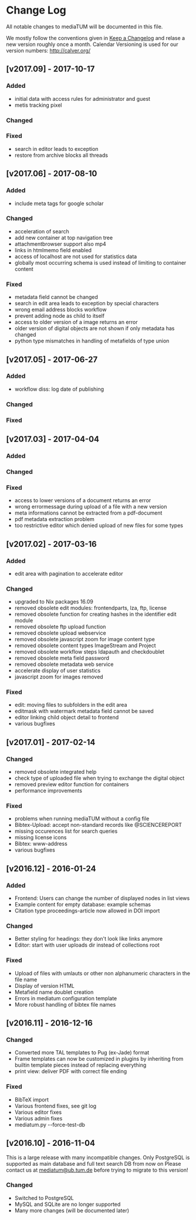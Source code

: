 # Change Log
All notable changes to mediaTUM will be documented in this file.

We mostly follow the conventions given in [Keep a Changelog](http://keepachangelog.com/) and relase a new version roughly once a month.
Calendar Versioning is used for our version numbers: http://calver.org/


## [v2017.09] - 2017-10-17

### Added

- initial data with access rules for administrator and guest 
- metis tracking pixel

### Changed

### Fixed

- search in editor leads to exception
- restore from archive blocks all threads


## [v2017.06] - 2017-08-10

### Added

- include meta tags for google scholar

### Changed

- acceleration of search
- add new container at top navigation tree
- attachmentbrowser support also mp4
- links in htmlmemo field enabled
- access of localhost are not used for statistics data
- globally most occurring schema is used instead of limiting to container content

### Fixed

- metadata field cannot be changed
- search in edit area leads to exception by special characters
- wrong email address blocks workflow
- prevent adding node as child to itself
- access to older version of a image returns an error
- older version of digital objects are not shown if only metadata has changed
- python type mismatches in handling of metafields of type union


## [v2017.05] - 2017-06-27

### Added

- workflow diss: log date of publishing

### Changed

### Fixed


## [v2017.03] - 2017-04-04

### Added

### Changed

### Fixed

- access to lower versions of a document returns an error
- wrong errormessage during upload of a file with a new version
- meta informations cannot be extracted from a pdf-document
- pdf metadata extraction problem
- too restrictive editor which denied upload of new files for some types


## [v2017.02] - 2017-03-16

### Added

- edit area with pagination to accelerate editor

### Changed

- upgraded to Nix packages 16.09
- removed obsolete edit modules: frontendparts, lza, ftp, license
- removed obsolete function for creating hashes in the identifier edit module
- removed obsolete ftp upload function
- removed obsolete upload webservice
- removed obsolete javascript zoom for image content type
- removed obsolete content types ImageStream and Project
- removed obsolete workflow steps ldapauth and checkdoublet
- removed obsolete meta field password
- removed obsolete metadata web service
- accelerate display of user statistics
- javascript zoom for images removed

### Fixed

- edit: moving files to subfolders in the edit area
- editmask with watermark metadata field cannot be saved
- editor linking child object detail to frontend
- various bugfixes


## [v2017.01] - 2017-02-14

### Changed

- removed obsolete integrated help
- check type of uploaded file when trying to exchange the digital object
- removed preview editor function for containers
- performance improvements

### Fixed

- problems when running mediaTUM without a config file
- Bibtex-Upload: accept non-standard records like @SCIENCEREPORT
- missing occurences list for search queries
- missing license icons
- Bibtex: www-address
- various bugfixes


## [v2016.12] - 2016-01-24

### Added

- Frontend: Users can change the number of displayed nodes in list views
- Example content for empty database: example schemas
- Citation type proceedings-article now allowed in DOI import

### Changed

- Better styling for headings: they don't look like links anymore
- Editor: start with user uploads dir instead of collections root

### Fixed

- Upload of files with umlauts or other non alphanumeric characters in the file name
- Display of version HTML
- Metafield name doublet creation
- Errors in mediatum configuration template
- More robust handling of bibtex file names


## [v2016.11] - 2016-12-16

### Changed

- Converted more TAL templates to Pug (ex-Jade) format
- Frame templates can now be customized in plugins by inheriting from builtin template pieces instead of replacing everything
- print view: deliver PDF with correct file ending

### Fixed

- BibTeX import
- Various frontend fixes, see git log
- Various editor fixes
- Various admin fixes
- mediatum.py --force-test-db 


## [v2016.10] - 2016-11-04

This is a large release with many incompatible changes. Only PostgreSQL is supported as main database and full text search DB from now on
Please contact us at mediatum@ub.tum.de before trying to migrate to this version!

### Changed

- Switched to PostgreSQL
- MySQL and SQLite are no longer supported
- Many more changes (will be documented later)

